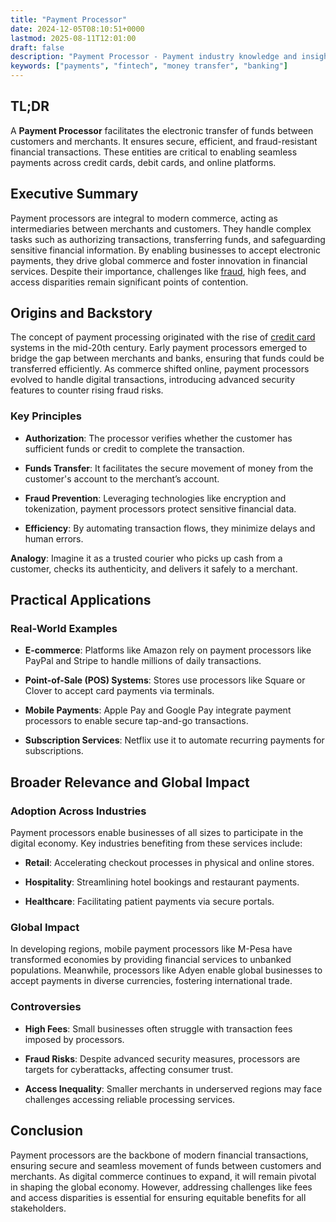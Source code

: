```yaml
---
title: "Payment Processor"
date: 2024-12-05T08:10:51+0000
lastmod: 2025-08-11T12:01:00
draft: false
description: "Payment Processor - Payment industry knowledge and insights"
keywords: ["payments", "fintech", "money transfer", "banking"]
---
```


## TL;DR

A **Payment Processor** facilitates the electronic transfer of funds between customers and merchants. It ensures secure, efficient, and fraud-resistant financial transactions. These entities are critical to enabling seamless payments across credit cards, debit cards, and online platforms.

## Executive Summary

Payment processors are integral to modern commerce, acting as intermediaries between merchants and customers. They handle complex tasks such as authorizing transactions, transferring funds, and safeguarding sensitive financial information. By enabling businesses to accept electronic payments, they drive global commerce and foster innovation in financial services. Despite their importance, challenges like [fraud](https://faisalkhanllc.xyz/resources/payments-wiki/f/fraud/), high fees, and access disparities remain significant points of contention.

## Origins and Backstory

The concept of payment processing originated with the rise of [credit card](https://faisalkhanllc.xyz/resources/payments-wiki/c/credit-card/) systems in the mid-20th century. Early payment processors emerged to bridge the gap between merchants and banks, ensuring that funds could be transferred efficiently. As commerce shifted online, payment processors evolved to handle digital transactions, introducing advanced security features to counter rising fraud risks.

### Key Principles

- **Authorization**: The processor verifies whether the customer has sufficient funds or credit to complete the transaction.

- **Funds Transfer**: It facilitates the secure movement of money from the customer's account to the merchant’s account.

- **Fraud Prevention**: Leveraging technologies like encryption and tokenization, payment processors protect sensitive financial data.

- **Efficiency**: By automating transaction flows, they minimize delays and human errors.

**Analogy**: Imagine it as a trusted courier who picks up cash from a customer, checks its authenticity, and delivers it safely to a merchant.

## Practical Applications

### Real-World Examples

- **E-commerce**: Platforms like Amazon rely on payment processors like PayPal and Stripe to handle millions of daily transactions.

- **Point-of-Sale (POS) Systems**: Stores use processors like Square or Clover to accept card payments via terminals.

- **Mobile Payments**: Apple Pay and Google Pay integrate payment processors to enable secure tap-and-go transactions.

- **Subscription Services**: Netflix use it to automate recurring payments for subscriptions.

## Broader Relevance and Global Impact

### Adoption Across Industries

Payment processors enable businesses of all sizes to participate in the digital economy. Key industries benefiting from these services include:

- **Retail**: Accelerating checkout processes in physical and online stores.

- **Hospitality**: Streamlining hotel bookings and restaurant payments.

- **Healthcare**: Facilitating patient payments via secure portals.

### Global Impact

In developing regions, mobile payment processors like M-Pesa have transformed economies by providing financial services to unbanked populations. Meanwhile, processors like Adyen enable global businesses to accept payments in diverse currencies, fostering international trade.

### Controversies 

- **High Fees**: Small businesses often struggle with transaction fees imposed by processors.

- **Fraud Risks**: Despite advanced security measures, processors are targets for cyberattacks, affecting consumer trust.

- **Access Inequality**: Smaller merchants in underserved regions may face challenges accessing reliable processing services.

## Conclusion

Payment processors are the backbone of modern financial transactions, ensuring secure and seamless movement of funds between customers and merchants. As digital commerce continues to expand, it will remain pivotal in shaping the global economy. However, addressing challenges like fees and access disparities is essential for ensuring equitable benefits for all stakeholders.

###